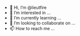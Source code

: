 - 👋 Hi, I’m @lieutfire
- 👀 I’m interested in ...
- 🌱 I’m currently learning ...
- 💞️ I’m looking to collaborate on ...
- 📫 How to reach me ...

<!---
lieutfire/lieutfire is a ✨ special ✨ repository because its `README.md` (this file) appears on your GitHub profile.
You can click the Preview link to take a look at your changes.
--->
